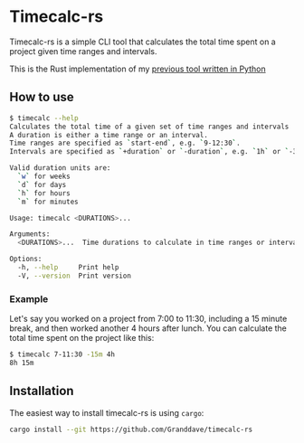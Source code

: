 # Timecalc-rs

Timecalc-rs is a simple CLI tool that calculates the total time spent on a project given time ranges and intervals.

This is the Rust implementation of my [previous tool written in Python](https://github.com/Granddave/timecalc)

## How to use

```bash
$ timecalc --help
Calculates the total time of a given set of time ranges and intervals
A duration is either a time range or an interval.
Time ranges are specified as `start-end`, e.g. `9-12:30`.
Intervals are specified as `+duration` or `-duration`, e.g. `1h` or `-30m`.

Valid duration units are:
  `w` for weeks
  `d` for days
  `h` for hours
  `m` for minutes

Usage: timecalc <DURATIONS>...

Arguments:
  <DURATIONS>...  Time durations to calculate in time ranges or intervals, e.g. `9-12:30`, `1h` or `-30m`

Options:
  -h, --help     Print help
  -V, --version  Print version
```

### Example

Let's say you worked on a project from 7:00 to 11:30, including a 15 minute break, and then worked another 4 hours after lunch.
You can calculate the total time spent on the project like this:

```bash
$ timecalc 7-11:30 -15m 4h
8h 15m
```

## Installation

The easiest way to install timecalc-rs is using `cargo`:

```bash
cargo install --git https://github.com/Granddave/timecalc-rs
```

